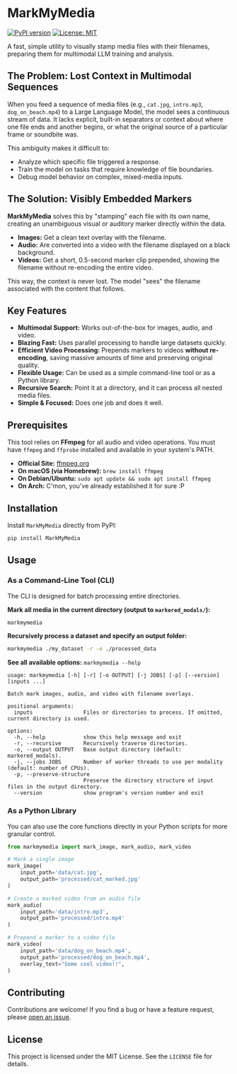 # MarkMyMedia

[![PyPI version](https://img.shields.io/pypi/v/MarkMyMedia.svg)](https://pypi.org/project/MarkMyMedia/)
[![License: MIT](https://img.shields.io/badge/License-MIT-yellow.svg)](https://opensource.org/licenses/MIT)

A fast, simple utility to visually stamp media files with their filenames, preparing them for multimodal LLM training and analysis.

## The Problem: Lost Context in Multimodal Sequences

When you feed a sequence of media files (e.g., `cat.jpg`, `intro.mp3`, `dog_on_beach.mp4`) to a Large Language Model, the model sees a continuous stream of data. It lacks explicit, built-in separators or context about where one file ends and another begins, or what the original source of a particular frame or soundbite was.

This ambiguity makes it difficult to:
-   Analyze which specific file triggered a response.
-   Train the model on tasks that require knowledge of file boundaries.
-   Debug model behavior on complex, mixed-media inputs.

## The Solution: Visibly Embedded Markers

**MarkMyMedia** solves this by "stamping" each file with its own name, creating an unambiguous visual or auditory marker directly within the data.

-   **Images:** Get a clean text overlay with the filename.
-   **Audio:** Are converted into a video with the filename displayed on a black background.
-   **Videos:** Get a short, 0.5-second marker clip prepended, showing the filename without re-encoding the entire video.

This way, the context is never lost. The model "sees" the filename associated with the content that follows.

## Key Features

-   **Multimodal Support:** Works out-of-the-box for images, audio, and video.
-   **Blazing Fast:** Uses parallel processing to handle large datasets quickly.
-   **Efficient Video Processing:** Prepends markers to videos **without re-encoding**, saving massive amounts of time and preserving original quality.
-   **Flexible Usage:** Can be used as a simple command-line tool or as a Python library.
-   **Recursive Search:** Point it at a directory, and it can process all nested media files.
-   **Simple & Focused:** Does one job and does it well.

## Prerequisites

This tool relies on **FFmpeg** for all audio and video operations. You must have `ffmpeg` and `ffprobe` installed and available in your system's PATH.

-   **Official Site:** [ffmpeg.org](https://ffmpeg.org/download.html)
-   **On macOS (via Homebrew):** `brew install ffmpeg`
-   **On Debian/Ubuntu:** `sudo apt update && sudo apt install ffmpeg`
-   **On Arch:** C'mon, you've already established it for sure :P

## Installation

Install `MarkMyMedia` directly from PyPI:

```bash
pip install MarkMyMedia
```

## Usage

### As a Command-Line Tool (CLI)

The CLI is designed for batch processing entire directories.

**Mark all media in the current directory (output to `markered_modals/`):**
```bash
markmymedia 
```

**Recursively process a dataset and specify an output folder:**
```bash
markmymedia ./my_dataset -r -o ./processed_data
```

**See all available options:**
`markmymedia --help`
```
usage: markmymedia [-h] [-r] [-o OUTPUT] [-j JOBS] [-p] [--version] [inputs ...]

Batch mark images, audio, and video with filename overlays.

positional arguments:
  inputs                Files or directories to process. If omitted, current directory is used.

options:
  -h, --help            show this help message and exit
  -r, --recursive       Recursively traverse directories.
  -o, --output OUTPUT   Base output directory (default: markered_modals).
  -j, --jobs JOBS       Number of worker threads to use per modality (default: number of CPUs).
  -p, --preserve-structure
                        Preserve the directory structure of input files in the output directory.
  --version             show program's version number and exit

```

### As a Python Library

You can also use the core functions directly in your Python scripts for more granular control.

```python
from markmymedia import mark_image, mark_audio, mark_video

# Mark a single image
mark_image(
    input_path='data/cat.jpg',
    output_path='processed/cat_marked.jpg'
)

# Create a marked video from an audio file
mark_audio(
    input_path='data/intro.mp3',
    output_path='processed/intro.mp4'
)

# Prepend a marker to a video file
mark_video(
    input_path='data/dog_on_beach.mp4',
    output_path='processed/dog_on_beach.mp4',
    overlay_text="Some cool video!!",
)
```

## Contributing

Contributions are welcome! If you find a bug or have a feature request, please [open an issue](https://github.com/IaVashik/MarkMyMedia-LLM/issues).

## License

This project is licensed under the MIT License. See the `LICENSE` file for details.